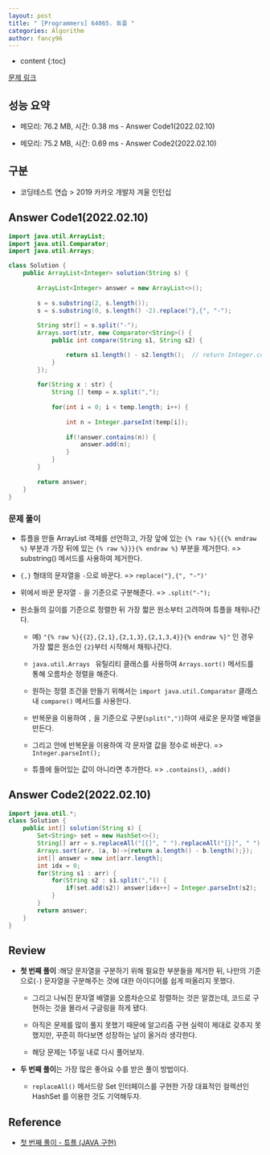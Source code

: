 ```yaml
---
layout: post
title: " [Programmers] 64065. 튜플 "
categories: Algorithm
author: fancy96
---
```

* content
{:toc}

[문제 링크](https://school.programmers.co.kr/learn/courses/30/lessons/64065)

## 성능 요약

* 메모리: 76.2 MB, 시간: 0.38 ms - Answer Code1(2022.02.10)

* 메모리: 75.2 MB, 시간: 0.69 ms - Answer Code2(2022.02.10)

## 구분

* 코딩테스트 연습 > 2019 카카오 개발자 겨울 인턴십

## Answer Code1(2022.02.10)

```java
import java.util.ArrayList;
import java.util.Comparator;
import java.util.Arrays;

class Solution {
    public ArrayList<Integer> solution(String s) {
    
        ArrayList<Integer> answer = new ArrayList<>();
        
        s = s.substring(2, s.length());
        s = s.substring(0, s.length() -2).replace("},{", "-");
        
        String str[] = s.split("-");
        Arrays.sort(str, new Comparator<String>() {
            public int compare(String s1, String s2) {

                return s1.length() - s2.length();  // return Integer.compare(o1.length(), o2.length());
            }
        });
 
        for(String x : str) {
            String [] temp = x.split(",");
            
            for(int i = 0; i < temp.length; i++) {
                
                int n = Integer.parseInt(temp[i]);
                
                if(!answer.contains(n)) {
                    answer.add(n);
                }
            }
        }
        
        return answer;
    }
}
```

### 문제 풀이

* 튜플을 만들 ArrayList 객체를 선언하고, 가장 앞에 있는 `{% raw %}{{{% endraw %}` 부분과 가장 뒤에 있는 `{% raw %}}}{% endraw %}` 부분을 제거한다. => substring() 메서드를 사용하여 제거한다.

* `{,}` 형태의 문자열을 `-`으로 바꾼다. => `replace("},{", "-")'`

* 위에서 바꾼 문자열 `-` 을 기준으로 구분해준다. => `.split("-");`

* 원소들의 길이를 기준으로 정렬한 뒤 가장 짧은 원소부터 고려하며 튜플을 채워나간다. 

    * 예) `"{% raw %}{{2},{2,1},{2,1,3},{2,1,3,4}}{% endraw %}"` 인 경우 가장 짧은 원소인 `{2}`부터 시작해서 채워나간다.

    * `java.util.Arrays ` 유틸리티 클래스를 사용하여 `Arrays.sort()` 메서드를 통해 오름차순 정렬을 해준다.

    * 원하는 정렬 조건을 만들기 위해서는 `import java.util.Comparator` 클래스내 `compare()` 메서드를 사용한다.

    * 반복문을 이용하여 `,` 을 기준으로 구분(`split(",")`)하여 새로운 문자열 배열을 만든다.

    * 그리고 안에 반복문을 이용하여 각 문자열 값을 정수로 바꾼다. => `Integer.parseInt();`
    
    * 튜플에 들어있는 값이 아니라면 추가한다. => `.contains()`, `.add()`


## Answer Code2(2022.02.10)

```java
import java.util.*;
class Solution {
    public int[] solution(String s) {
        Set<String> set = new HashSet<>();
        String[] arr = s.replaceAll("[{]", " ").replaceAll("[}]", " ").trim().split(" , ");
        Arrays.sort(arr, (a, b)->{return a.length() - b.length();});
        int[] answer = new int[arr.length];
        int idx = 0;
        for(String s1 : arr) {
            for(String s2 : s1.split(",")) {
                if(set.add(s2)) answer[idx++] = Integer.parseInt(s2);
            }
        }
        return answer;
    }
}
```

## Review

* **첫 번째 풀이** :해당 문자열을 구분하기 위해 필요한 부분들을 제거한 뒤, 나만의 기준으로(`-`) 문자열을 구분해주는 것에 대한 아이디어를 쉽게 떠올리지 못했다.

    * 그리고 나눠진 문자열 배열을 오름차순으로 정렬하는 것은 알겠는데, 코드로 구현하는 것을 몰라서 구글링을 하게 됐다.

    * 아직은 문제를 많이 풀지 못했기 때문에 알고리즘 구현 실력이 제대로 갖추지 못했지만, 꾸준히 하다보면 성장하는 날이 올거라 생각한다.

    * 해당 문제는 1주일 내로 다시 풀어보자.

* **두 번째 풀이**는 가장 많은 좋아요 수를 받은 풀이 방법이다.

    * `replaceAll()` 메서드랑 Set 인터페이스를 구현한 가장 대표적인 컬렉션인 HashSet 를 이용한 것도 기억해두자.


## Reference

* [첫 번째 풀이 - 튜플 (JAVA 구현)](https://fbtmdwhd33.tistory.com/253)
